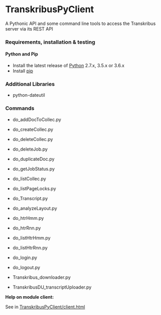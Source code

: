 # TranskribusPyClient

A Pythonic API and some command line tools to access the Transkribus server via its REST API

### Requirements, installation & testing

#### Python and Pip

* Install the latest release of [Python] 2.7.x, 3.5.x or 3.6.x
* Install [pip]

### Additional Libraries

* python-dateutil


### Commands ###

* do_addDocToCollec.py
* do_createCollec.py
* do_deleteCollec.py
* do_deleteJob.py
* do_duplicateDoc.py
* do_getJobStatus.py
* do_listCollec.py
* do_listPageLocks.py
* do_Transcript.py

* do_analyzeLayout.py
* do_htrHmm.py
* do_htrRnn.py
* do_listHtrHmm.py
* do_listHtrRnn.py

* do_login.py
* do_logout.py

* Transkribus_downloader.py
* TranskribusDU_transcriptUploader.py

**Help on module client:**

See in [TranskribusPyClient/client.html](http://htmlpreview.github.com/?https://github.com/Transkribus/TranskribusPyClient/blob/master/src/TranskribusPyClient/client.html
)


[Python]: <https://www.python.org>
[Pip]: <https://pip.pypa.io/en/stable/installing/>
[LIBXML2]: <http://www.lfd.uci.edu/~gohlke/pythonlibs/#libxml-python>
[TranskribusDU]: <https://github.com/Transkribus/TranskribusDU>
